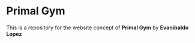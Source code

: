# Primal Gym

This is a repository for the website concept of **Primal Gym** by **Evanibaldo Lopez**
